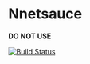 # Nnetsauce

**DO NOT USE**

[![Build Status](https://github.com/thierrymoudiki/Nnetsauce.jl/actions/workflows/CI.yml/badge.svg?branch=main)](https://github.com/thierrymoudiki/Nnetsauce.jl/actions/workflows/CI.yml?query=branch%3Amain)
